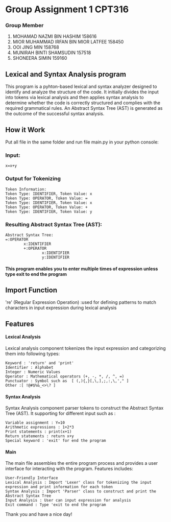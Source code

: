 # Group Assignment 1 CPT316

### Group Member
1) MOHAMAD NAZMI BIN HASHIM 158616 
2) MIOR MUHAMMAD IRFAN BIN MIOR LATFEE 158450 
3) OOI JING MIN 158768 
4) MUNIRAH BINTI SHAMSUDIN 157518 
5) SHONEERA SIMIN 159160
   
## Lexical and Syntax Analysis program

This program is a pyhton-based lexical and syntax analyzer designed to identify and analyze the structure of the code. It initially divides the input into tokens via lexical analysis and then applies syntax analysis to determine whether the code is correctly structured and complies with the required grammatical rules. An Abstract Syntax Tree (AST) is generated as the outcome of the successful syntax analysis.

## How it Work
Put all file in the same folder and run file main.py in your python console:

### Input:
```
x=x+y
```

### Output for Tokenizing
```
Token Information:
Token Type: IDENTIFIER, Token Value: x
Token Type: OPERATOR, Token Value: =
Token Type: IDENTIFIER, Token Value: x
Token Type: OPERATOR, Token Value: +
Token Type: IDENTIFIER, Token Value: y
```

### Resulting Abstract Syntax Tree (AST):

```
Abstract Syntax Tree:
=:OPERATOR
        x:IDENTIFIER
        +:OPERATOR
                x:IDENTIFIER
                y:IDENTIFIER
```

#### This program enables you to enter multiple times of expression unless type exit to end the program

## Import Function
're' (Regular Expression Operation) :used for defining patterns to match characters in input expression during lexical analysis

## Features
#### Lexical Analysis
Lexical analysis component tokenizes the input expression and categorizing them into following types:
```
Keyword : 'return' and 'print'
Identifier : Alphabet
Integer : Numeric Values
Operator : Mathematical operators (+, -, *, /, ^, =)
Punctuator : Symbol such as  [ (,){,}[,\,],;,:,\,'," ]
Other :[ !@#$%&_<>\? ]
```

#### Syntax Analysis
Syntax Analysis component parser tokens to construct the Abstract Syntax Tree (AST).
It supporting for different input such as :
```
Variable assignment : Y=10
Arithmetic expressions : 1+2*3
Print statements : print(x+1)
Return statements : return x+y
Special keyword : 'exit' for end the program
```

#### Main
The main file assembles the entire program process and provides a user interface for interacting with the program.
Features includes:
```
User-Friendly Interface
Lexical Analysis : Import 'Lexer' class for tokenizing the input expression and print information for each token
Syntax Analysis : Import 'Parser' class to construct and print the Abstract Syntax Tree 
Input Analysis : User can input expression for analysis
Exit command : Type 'exit to end the program
```
Thank you and have a nice day!


